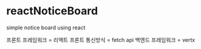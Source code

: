 # reactNoticeBoard
simple notice board using react

프론트 프레임워크 = 리액트
프론트 통신방식 = fetch api
백엔드 프레임워크 = vertx

